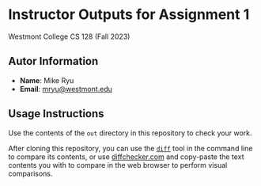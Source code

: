 # Instructor Outputs for Assignment 1
Westmont College CS 128 (Fall 2023)

## Autor Information
* **Name**: Mike Ryu
* **Email**: mryu@westmont.edu

## Usage Instructions
Use the contents of the `out` directory in this repository to check your work.

After cloning this repository, you can use the [`diff`](https://www.geeksforgeeks.org/diff-command-linux-examples/) tool in the command line to compare its contents, or use [diffchecker.com](https://diffchecker.com) and copy-paste the text contents you with to compare in the web browser to perform visual comparisons.
